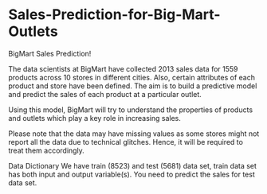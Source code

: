 # Sales-Prediction-for-Big-Mart-Outlets

BigMart Sales Prediction!

The data scientists at BigMart have collected 2013 sales data for 1559 products across 10 stores in different cities. Also, certain attributes of each product and store have been defined. The aim is to build a predictive model and predict the sales of each product at a particular outlet.

Using this model, BigMart will try to understand the properties of products and outlets which play a key role in increasing sales.

Please note that the data may have missing values as some stores might not report all the data due to technical glitches. Hence, it will be required to treat them accordingly. 

Data Dictionary
We have train (8523) and test (5681) data set, train data set has both input and output variable(s). You need to predict the sales for test data set.
